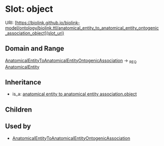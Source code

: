 # Slot: object




URI: [https://biolink.github.io/biolink-model/ontology/biolink.ttl/anatomical_entity_to_anatomical_entity_ontogenic_association_object](slot_uri)
## Domain and Range

[AnatomicalEntityToAnatomicalEntityOntogenicAssociation](AnatomicalEntityToAnatomicalEntityOntogenicAssociation.md) ->  <sub>REQ</sub> [AnatomicalEntity](AnatomicalEntity.md)
## Inheritance

 *  is_a: [anatomical entity to anatomical entity association.object](anatomical_entity_to_anatomical_entity_association_object.md)
## Children

## Used by

 * [AnatomicalEntityToAnatomicalEntityOntogenicAssociation](AnatomicalEntityToAnatomicalEntityOntogenicAssociation.md)

